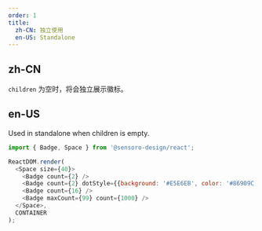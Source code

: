 ```yaml
---
order: 1
title:
  zh-CN: 独立使用
  en-US: Standalone
---
```


## zh-CN

`children` 为空时，将会独立展示徽标。
## en-US

Used in standalone when children is empty.

```js
import { Badge, Space } from '@sensoro-design/react';

ReactDOM.render(
  <Space size={40}>
    <Badge count={2} />
    <Badge count={2} dotStyle={{background: '#E5E6EB', color: '#86909C' }}/>
    <Badge count={16} />
    <Badge maxCount={99} count={1000} />
  </Space>,
  CONTAINER
);
```
